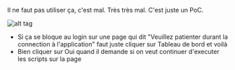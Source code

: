 Il ne faut pas utiliser ça, c'est mal. Très très mal. C'est juste un PoC.

![alt tag](https://i.imgur.com/j2MJNYe.gif)

- Si ça se bloque au login sur une page qui dit "Veuillez patienter durant la connection à l'application" faut juste cliquer sur Tableau de bord et voilà
- Bien cliquer sur Oui quand il demande si on veut continuer d'executer les scripts sur la page
